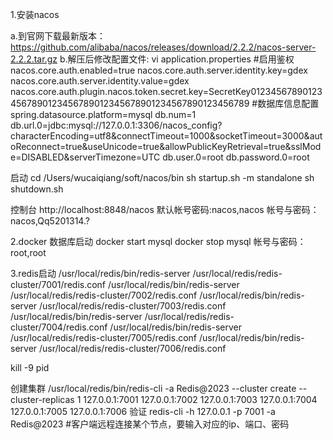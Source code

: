 1.安装nacos

a.到官网下载最新版本： https://github.com/alibaba/nacos/releases/download/2.2.2/nacos-server-2.2.2.tar.gz
b.解压后修改配置文件: vi application.properties
#启用鉴权
nacos.core.auth.enabled=true
nacos.core.auth.server.identity.key=gdex
nacos.core.auth.server.identity.value=gdex
nacos.core.auth.plugin.nacos.token.secret.key=SecretKey012345678901234567890123456789012345678901234567890123456789
#数据库信息配置
spring.datasource.platform=mysql
db.num=1
db.url.0=jdbc:mysql://127.0.0.1:3306/nacos_config?characterEncoding=utf8&connectTimeout=1000&socketTimeout=3000&autoReconnect=true&useUnicode=true&allowPublicKeyRetrieval=true&sslMode=DISABLED&serverTimezone=UTC
db.user.0=root
db.password.0=root

启动
cd /Users/wucaiqiang/soft/nacos/bin
sh startup.sh -m standalone
sh shutdown.sh

控制台
http://localhost:8848/nacos
默认帐号密码:nacos,nacos
帐号与密码：nacos,Qq5201314.?

2.docker 数据库启动
docker start mysql
docker stop mysql
帐号与密码：root,root

3.redis启动
/usr/local/redis/bin/redis-server /usr/local/redis/redis-cluster/7001/redis.conf
/usr/local/redis/bin/redis-server /usr/local/redis/redis-cluster/7002/redis.conf
/usr/local/redis/bin/redis-server /usr/local/redis/redis-cluster/7003/redis.conf
/usr/local/redis/bin/redis-server /usr/local/redis/redis-cluster/7004/redis.conf
/usr/local/redis/bin/redis-server /usr/local/redis/redis-cluster/7005/redis.conf
/usr/local/redis/bin/redis-server /usr/local/redis/redis-cluster/7006/redis.conf

kill -9 pid

创建集群
/usr/local/redis/bin/redis-cli -a Redis@2023 --cluster create --cluster-replicas 1 127.0.0.1:7001 127.0.0.1:7002 127.0.0.1:7003 127.0.0.1:7004 127.0.0.1:7005 127.0.0.1:7006
验证
redis-cli -h 127.0.0.1 -p 7001 -a Redis@2023 #客户端远程连接某个节点，要输入对应的ip、端口、密码






